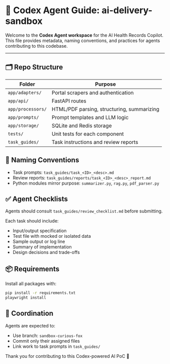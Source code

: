 # 🤖 Codex Agent Guide: ai-delivery-sandbox

Welcome to the **Codex Agent workspace** for the AI Health Records Copilot.
This file provides metadata, naming conventions, and practices for agents contributing to this codebase.

---

## 🗂️ Repo Structure

| Folder               | Purpose                                 |
|----------------------|-----------------------------------------|
| `app/adapters/`      | Portal scrapers and authentication      |
| `app/api/`           | FastAPI routes                          |
| `app/processors/`    | HTML/PDF parsing, structuring, summarizing |
| `app/prompts/`       | Prompt templates and LLM logic          |
| `app/storage/`       | SQLite and Redis storage                |
| `tests/`             | Unit tests for each component           |
| `task_guides/`       | Task instructions and review reports    |


## 🔁 Naming Conventions

- Task prompts: `task_guides/task_<ID>_<desc>.md`
- Review reports: `task_guides/reports/task_<ID>_<desc>_report.md`
- Python modules mirror purpose: `summarizer.py`, `rag.py`, `pdf_parser.py`

## ✅ Agent Checklists

Agents should consult `task_guides/review_checklist.md` before submitting.

Each task should include:
- Input/output specification
- Test file with mocked or isolated data
- Sample output or log line
- Summary of implementation
- Design decisions and trade-offs

## 📦 Requirements

Install all packages with:
```bash
pip install -r requirements.txt
playwright install
```

## 🤝 Coordination

Agents are expected to:
- Use branch: `sandbox-curious-fox`
- Commit only their assigned files
- Link work to task prompts in `task_guides/`

Thank you for contributing to this Codex-powered AI PoC 🚀